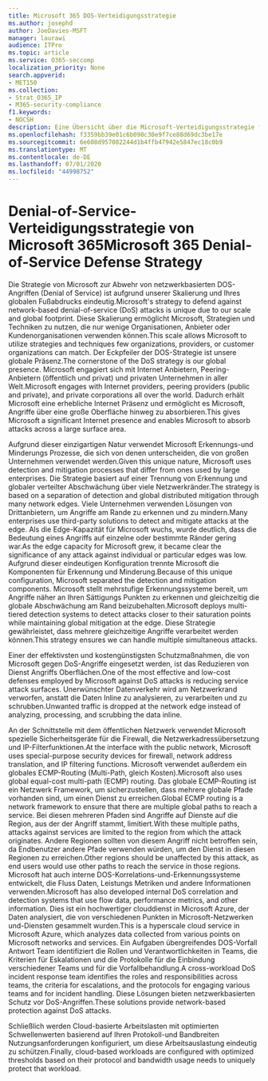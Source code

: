 ```yaml
---
title: Microsoft 365 DOS-Verteidigungsstrategie
ms.author: josephd
author: JoeDavies-MSFT
manager: laurawi
audience: ITPro
ms.topic: article
ms.service: O365-seccomp
localization_priority: None
search.appverid:
- MET150
ms.collection:
- Strat_O365_IP
- M365-security-compliance
f1.keywords:
- NOCSH
description: Eine Übersicht über die Microsoft-Verteidigungsstrategie für DOS-Angriffe (Denial of Service).
ms.openlocfilehash: f3359bb39e01c6b090c30e9f7ce88d69dc3be17e
ms.sourcegitcommit: 6e608d957082244d1b4ffb47942e5847ec18c0b9
ms.translationtype: MT
ms.contentlocale: de-DE
ms.lasthandoff: 07/01/2020
ms.locfileid: "44998752"
---
```

# <a name="microsoft-365-denial-of-service-defense-strategy"></a><span data-ttu-id="a762b-103">Denial-of-Service-Verteidigungsstrategie von Microsoft 365</span><span class="sxs-lookup"><span data-stu-id="a762b-103">Microsoft 365 Denial-of-Service Defense Strategy</span></span>

<span data-ttu-id="a762b-104">Die Strategie von Microsoft zur Abwehr von netzwerkbasierten DOS-Angriffen (Denial of Service) ist aufgrund unserer Skalierung und Ihres globalen Fußabdrucks eindeutig.</span><span class="sxs-lookup"><span data-stu-id="a762b-104">Microsoft's strategy to defend against network-based denial-of-service (DoS) attacks is unique due to our scale and global footprint.</span></span> <span data-ttu-id="a762b-105">Diese Skalierung ermöglicht Microsoft, Strategien und Techniken zu nutzen, die nur wenige Organisationen, Anbieter oder Kundenorganisationen verwenden können.</span><span class="sxs-lookup"><span data-stu-id="a762b-105">This scale allows Microsoft to utilize strategies and techniques few organizations, providers, or customer organizations can match.</span></span> <span data-ttu-id="a762b-106">Der Eckpfeiler der DOS-Strategie ist unsere globale Präsenz.</span><span class="sxs-lookup"><span data-stu-id="a762b-106">The cornerstone of the DoS strategy is our global presence.</span></span> <span data-ttu-id="a762b-107">Microsoft engagiert sich mit Internet Anbietern, Peering-Anbietern (öffentlich und privat) und privaten Unternehmen in aller Welt.</span><span class="sxs-lookup"><span data-stu-id="a762b-107">Microsoft engages with Internet providers, peering providers (public and private), and private corporations all over the world.</span></span> <span data-ttu-id="a762b-108">Dadurch erhält Microsoft eine erhebliche Internet Präsenz und ermöglicht es Microsoft, Angriffe über eine große Oberfläche hinweg zu absorbieren.</span><span class="sxs-lookup"><span data-stu-id="a762b-108">This gives Microsoft a significant Internet presence and enables Microsoft to absorb attacks across a large surface area.</span></span>

<span data-ttu-id="a762b-109">Aufgrund dieser einzigartigen Natur verwendet Microsoft Erkennungs-und Minderungs Prozesse, die sich von denen unterscheiden, die von großen Unternehmen verwendet werden.</span><span class="sxs-lookup"><span data-stu-id="a762b-109">Given this unique nature, Microsoft uses detection and mitigation processes that differ from ones used by large enterprises.</span></span> <span data-ttu-id="a762b-110">Die Strategie basiert auf einer Trennung von Erkennung und globaler verteilter Abschwächung über viele Netzwerkränder.</span><span class="sxs-lookup"><span data-stu-id="a762b-110">The strategy is based on a separation of detection and global distributed mitigation through many network edges.</span></span> <span data-ttu-id="a762b-111">Viele Unternehmen verwenden Lösungen von Drittanbietern, um Angriffe am Rande zu erkennen und zu mindern.</span><span class="sxs-lookup"><span data-stu-id="a762b-111">Many enterprises use third-party solutions to detect and mitigate attacks at the edge.</span></span> <span data-ttu-id="a762b-112">Als die Edge-Kapazität für Microsoft wuchs, wurde deutlich, dass die Bedeutung eines Angriffs auf einzelne oder bestimmte Ränder gering war.</span><span class="sxs-lookup"><span data-stu-id="a762b-112">As the edge capacity for Microsoft grew, it became clear the significance of any attack against individual or particular edges was low.</span></span> <span data-ttu-id="a762b-113">Aufgrund dieser eindeutigen Konfiguration trennte Microsoft die Komponenten für Erkennung und Minderung.</span><span class="sxs-lookup"><span data-stu-id="a762b-113">Because of this unique configuration, Microsoft separated the detection and mitigation components.</span></span> <span data-ttu-id="a762b-114">Microsoft stellt mehrstufige Erkennungssysteme bereit, um Angriffe näher an Ihren Sättigungs Punkten zu erkennen und gleichzeitig die globale Abschwächung am Rand beizubehalten.</span><span class="sxs-lookup"><span data-stu-id="a762b-114">Microsoft deploys multi-tiered detection systems to detect attacks closer to their saturation points while maintaining global mitigation at the edge.</span></span> <span data-ttu-id="a762b-115">Diese Strategie gewährleistet, dass mehrere gleichzeitige Angriffe verarbeitet werden können.</span><span class="sxs-lookup"><span data-stu-id="a762b-115">This strategy ensures we can handle multiple simultaneous attacks.</span></span>

<span data-ttu-id="a762b-116">Einer der effektivsten und kostengünstigsten Schutzmaßnahmen, die von Microsoft gegen DoS-Angriffe eingesetzt werden, ist das Reduzieren von Dienst Angriffs Oberflächen.</span><span class="sxs-lookup"><span data-stu-id="a762b-116">One of the most effective and low-cost defenses employed by Microsoft against DoS attacks is reducing service attack surfaces.</span></span> <span data-ttu-id="a762b-117">Unerwünschter Datenverkehr wird am Netzwerkrand verworfen, anstatt die Daten Inline zu analysieren, zu verarbeiten und zu schrubben.</span><span class="sxs-lookup"><span data-stu-id="a762b-117">Unwanted traffic is dropped at the network edge instead of analyzing, processing, and scrubbing the data inline.</span></span>

<span data-ttu-id="a762b-118">An der Schnittstelle mit dem öffentlichen Netzwerk verwendet Microsoft spezielle Sicherheitsgeräte für die Firewall, die Netzwerkadressübersetzung und IP-Filterfunktionen.</span><span class="sxs-lookup"><span data-stu-id="a762b-118">At the interface with the public network, Microsoft uses special-purpose security devices for firewall, network address translation, and IP filtering functions.</span></span> <span data-ttu-id="a762b-119">Microsoft verwendet außerdem ein globales ECMP-Routing (Multi-Path, gleich Kosten).</span><span class="sxs-lookup"><span data-stu-id="a762b-119">Microsoft also uses global equal-cost multi-path (ECMP) routing.</span></span> <span data-ttu-id="a762b-120">Das globale ECMP-Routing ist ein Netzwerk Framework, um sicherzustellen, dass mehrere globale Pfade vorhanden sind, um einen Dienst zu erreichen.</span><span class="sxs-lookup"><span data-stu-id="a762b-120">Global ECMP routing is a network framework to ensure that there are multiple global paths to reach a service.</span></span> <span data-ttu-id="a762b-121">Bei diesen mehreren Pfaden sind Angriffe auf Dienste auf die Region, aus der der Angriff stammt, limitiert.</span><span class="sxs-lookup"><span data-stu-id="a762b-121">With these multiple paths, attacks against services are limited to the region from which the attack originates.</span></span> <span data-ttu-id="a762b-122">Andere Regionen sollten von diesem Angriff nicht betroffen sein, da Endbenutzer andere Pfade verwenden würden, um den Dienst in diesen Regionen zu erreichen.</span><span class="sxs-lookup"><span data-stu-id="a762b-122">Other regions should be unaffected by this attack, as end users would use other paths to reach the service in those regions.</span></span> <span data-ttu-id="a762b-123">Microsoft hat auch interne DOS-Korrelations-und-Erkennungssysteme entwickelt, die Fluss Daten, Leistungs Metriken und andere Informationen verwenden.</span><span class="sxs-lookup"><span data-stu-id="a762b-123">Microsoft has also developed internal DoS correlation and detection systems that use flow data, performance metrics, and other information.</span></span> <span data-ttu-id="a762b-124">Dies ist ein hochwertiger clouddienst in Microsoft Azure, der Daten analysiert, die von verschiedenen Punkten in Microsoft-Netzwerken und-Diensten gesammelt wurden.</span><span class="sxs-lookup"><span data-stu-id="a762b-124">This is a hyperscale cloud service in Microsoft Azure, which analyzes data collected from various points on Microsoft networks and services.</span></span> <span data-ttu-id="a762b-125">Ein Aufgaben übergreifendes DOS-Vorfall Antwort Team identifiziert die Rollen und Verantwortlichkeiten in Teams, die Kriterien für Eskalationen und die Protokolle für die Einbindung verschiedener Teams und für die Vorfallbehandlung.</span><span class="sxs-lookup"><span data-stu-id="a762b-125">A cross-workload DoS incident response team identifies the roles and responsibilities across teams, the criteria for escalations, and the protocols for engaging various teams and for incident handling.</span></span> <span data-ttu-id="a762b-126">Diese Lösungen bieten netzwerkbasierten Schutz vor DoS-Angriffen.</span><span class="sxs-lookup"><span data-stu-id="a762b-126">These solutions provide network-based protection against DoS attacks.</span></span>

<span data-ttu-id="a762b-127">Schließlich werden Cloud-basierte Arbeitslasten mit optimierten Schwellenwerten basierend auf Ihren Protokoll-und Bandbreiten Nutzungsanforderungen konfiguriert, um diese Arbeitsauslastung eindeutig zu schützen.</span><span class="sxs-lookup"><span data-stu-id="a762b-127">Finally, cloud-based workloads are configured with optimized thresholds based on their protocol and bandwidth usage needs to uniquely protect that workload.</span></span>
